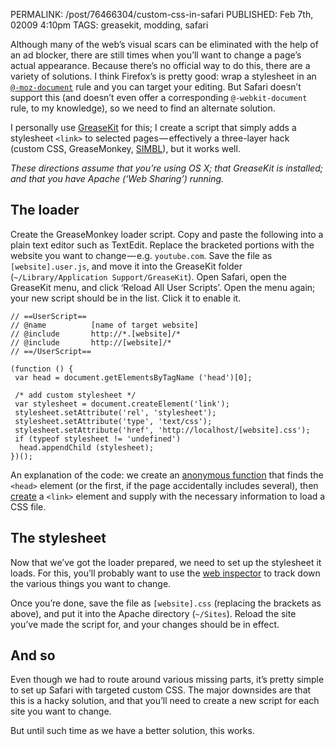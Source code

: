 PERMALINK: /post/76466304/custom-css-in-safari
PUBLISHED: Feb 7th, 02009 4:10pm
TAGS: greasekit, modding, safari

Although many of the web’s visual scars can be eliminated with the help of an
ad blocker, there are still times when you’ll want to change a page’s actual
appearance. Because there’s no official way to do this, there are a variety of
solutions. I think Firefox’s is pretty good: wrap a stylesheet in an
[`@-moz-document`][atdoc] rule and you can target your editing. But Safari
doesn’t support this (and doesn’t even offer a corresponding
`@-webkit-document` rule, to my knowledge), so we need to find an alternate
solution.

 [atdoc]: https://developer.mozilla.org/en/CSS/@-moz-document

I personally use [GreaseKit][gk] for this; I create a script that simply adds a
stylesheet `<link>` to selected pages — effectively a three-layer hack (custom
<abbr class='smallcaps'>CSS</abbr>, GreaseMonkey,
<abbr class='smallcaps'>[SIMBL][simbl]</abbr>), but it works well.

 [gk]: http://8-p.info/greasekit/
 [simbl]: http://www.culater.net/software/SIMBL/SIMBL.php

*These directions assume that you’re using <abbr class='smallcaps'>OS
Ⅹ</abbr>; that GreaseKit is installed; and that you have Apache (‘Web Sharing’)
running.*

## The loader

Create the GreaseMonkey loader script. Copy and paste the following
into a plain text editor such as TextEdit. Replace the bracketed portions with
the website you want to change — <abbr lang='la'>e.g.</abbr> `youtube.com`.
Save the file as `[website].user.js`, and move it into the GreaseKit folder
(`~/Library/Application Support/GreaseKit`). Open Safari, open the GreaseKit
menu, and click ‘Reload All User Scripts’. Open the menu again; your new script
should be in the list. Click it to enable it.

    // ==UserScript==
    // @name          [name of target website]
    // @include       http://*.[website]/*
    // @include       http://[website]/*
    // ==/UserScript==
    
    (function () {
     var head = document.getElementsByTagName ('head')[0];
    
     /* add custom stylesheet */
     var stylesheet = document.createElement('link');
     stylesheet.setAttribute('rel', 'stylesheet');
     stylesheet.setAttribute('type', 'text/css');
     stylesheet.setAttribute('href', 'http://localhost/[website].css');
     if (typeof stylesheet != 'undefined')
      head.appendChild (stylesheet);
    })();

An explanation of the code: we create an [anonymous function][anon] that finds
the `<head>` element (or the first, if the page accidentally includes several),
then [create][cem] a `<link>` element and supply with the necessary information
to load a <abbr class='smallcaps'>CSS</abbr> file.

 [anon]: http://en.wikipedia.org/wiki/Anonymous_function
 [cem]: https://developer.mozilla.org/en/DOM/document.createElement

## The stylesheet

Now that we’ve got the loader prepared, we need to set up the stylesheet it
loads. For this, you’ll probably want to use the [web inspector][webi] to track
down the various things you want to change.

 [webi]: http://webkit.org/blog/197/web-inspector-redesign/

Once you’re done, save the file as `[website].css` (replacing the brackets as
above), and put it into the Apache directory (`~/Sites`). Reload the site
you’ve made the script for, and your changes should be in effect.

## And so

Even though we had to route around various missing parts, it’s pretty simple to
set up Safari with targeted custom <abbr class='smallcaps'>CSS</abbr>. The
major downsides are that this is a hacky solution, and that you’ll need to
create a new script for each site you want to change.

But until such time as we have a better solution, this works.
